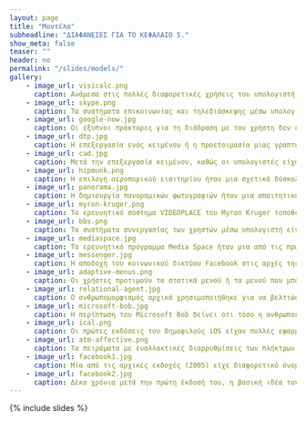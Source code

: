 ```yaml
---
layout: page
title: "Μοντέλα"
subheadline: "ΔΙΑΦΑΝΕΙΕΣ ΓΙΑ ΤΟ ΚΕΦΑΛΑΙΟ 5."
show_meta: false
teaser: ""
header: no
permalink: "/slides/models/"
gallery:
    - image_url: visicalc.png
      caption: Ανάμεσα στις πολλές διαφορετικές χρήσεις του υπολογιστή ως εργαλείο (π.χ., επεξεργασία κειμένου, σχεδίαση, κτλ.), ξεχωρίζει η περίπτωση του VisiCalc που είναι το πρώτο δημοφιλές εργαλείο επεξεργασίας υπολογιστικών φύλλων, το οποίο μεταφέρει από το χαρτί στην οθόνη του υπολογιστή μια πολύ βασική διεργασία που κάνουν οι εταιρείες και τα νοικοκυριά για τη διαχείριση των οικονομικών τους.
    - image_url: skype.png
      caption: Τα συστήματα επικοινωνίας και τηλεδιάσκεψης μέσω υπολογιστή (π.χ., Skype) συνιστούν μια διαφορετική θεώρηση του υπολογιστή σε σχέση με την κλασική θεώρηση του εργαλείου. Οι χρήστες επικοινωνούν μέσω κειμένου, ήχου, βίντεο και οι εφαρμογές αφορούν την εργασία, την καθημερινότητα, τη διασκέδαση και την εκπαίδευση.
    - image_url: google-now.jpg
      caption: Οι έξυπνοι πράκτορες για τη διάδραση με τον χρήστη δεν είχαν μεγάλη αποδοχή όταν ήταν μέρος της σουίτας εφαρμογών γραφείου (π.χ., Microsoft ClipIt), όμως με την εισαγωγή τους στα έξυπνα κινητά τηλέφωνα μπορούν να φανούν περισσότερο χρήσιμοι καθώς έχουν περισσότερες πληροφορίες για το πλαίσιο δραστηριότητας του χρήστη, όπως την τοποθεσία, το ημερολόγιο, κτλ.
    - image_url: dtp.jpg
      caption: Η επεξεργασία ενός κειμένου ή η προετοιμασία μιας γραπτής αναφοράς με εικόνες είναι από τις πιο δημοφιλείς και διαχρονικές εργασίες που διευκολύνονται από τη χρήση υπολογιστή και από το κατάλληλο λογισμικό.
    - image_url: cad.jpg
      caption: Μετά την επεξεργασία κειμένου, καθώς οι υπολογιστές είχαν γίνει ήδη αρκετά γρήγοροι για να επεξεργάζονται και να απεικονίζουν γραφικά, μεταφέρθηκαν στον υπολογιστή και οι διαδικασίες της σχεδίασης και της επεξεργασίας εικόνας. Τα νέα πλεονεκτήματα ήταν η ευκολία στις αλλαγές και η παραμετροποίηση πάνω σε έτοιμα μοτίβα.
    - image_url: hipmunk.png
      caption: Η επιλογή αεροπορικού εισιτηρίου ήταν μια σχετικά δύσκολη δουλειά όταν ο ταξιδιωτικός πράκτορας άκουγε τις ανάγκες του χρήστη και του έδινε επιλογές κοντά στις προτιμήσεις του. Σήμερα αποδεικνύεται ευκολότερο για τον τελικό χρήστη να έχει μια εύχρηστη διαδραστική επισκόπηση των επιλογών του.
    - image_url: panorama.jpg
      caption: Η δημιουργία πανοραμικών φωτογραφιών ήταν μια απαιτητική διαδικασία στην παραδοσιακή και στην ψηφιακή φωτογραφία, αφού έπρεπε να γίνουν ξεχωριστές αλλά συντονισμένες λήψεις σε διαφορετικές χρονικές στιγμές· μέχρι που τα έξυπνα κινητά έδωσαν τη δυνατότητα της επιτόπου εκτέλεσης μιας διαδραστικής εφαρμογής που διευκολύνει τον χρήστη στη δημιουργία πανοραμικής φωτογραφίας απευθείας στη συσκευή του, χάρη στον αισθητήρα κίνησης και στις δυνατότητες απεικόνισης και υπολογισμού του κινητού.
    - image_url: myron-kruger.png
      caption: Το ερευνητικό σύστημα VIDEOPLACE του Myron Kruger τοποθετεί τη σιλουέτα του χρήστη μέσα σε ένα συμμετοχικό διαδραστικό περιβάλλον, όπου δεν υπάρχει διάκριση ανάμεσα σε χρήστες και γραφικά, με τη χρήση κάμερας σε πραγματικό χρόνο και χωρίς να μεσολαβεί κάποια συσκευή έμμεσης διάδρασης.
    - image_url: bbs.png
      caption: Τα συστήματα συνεργασίας των χρηστών μέσω υπολογιστή είναι τόσο παλιά όσο και οι πρώτοι οικιακοί ΗΥ με δυνατότητα δικτύωσης μέσω τηλεφώνου όπου η συνεργασία γινόταν με τα BBS.
    - image_url: mediaspace.jpg
      caption: Το ερευνητικό πρόγραμμα Media Space ήταν μια από τις πρώτες προσπάθειες ανθρώπινης συνεργασίας από απόσταση μέσω υπολογιστή.
    - image_url: messenger.jpg
      caption: Η αποδοχή του κοινωνικού δικτύου Facebook στις αρχές της δεκαετίας του 2010, από εκατοντάδες εκατομμύρια ανθρώπους σε όλον τον τεχνολογικά ανεπτυγμένο κόσμο, καθώς και η δημιουργία ξεχωριστής εφαρμογής Facebook Messenger για την ανταλλαγή μηνυμάτων, αποτελούν το πιο εμφανές παράδειγμα ότι η αντίληψη του υπολογιστή ως μέσο επικοινωνίας είναι εξίσου, αν όχι περισσότερο, σημαντική από την αρχική αντίληψη του υπολογιστή ως ένα απλό εργαλείο για την εργασία.
    - image_url: adaptive-menus.png
      caption: Οι χρήστες προτιμούν τα στατικά μενού ή τα μενού που μπορούν να αλλάξουν μόνοι τους, ενώ δεν προτιμούν ούτε έχουν καλή επίδοση με ένα μενού που αλλάζει αυτόματα ανάλογα με τη συχνότητα χρήσης.
    - image_url: relational-agent.jpg
      caption: Ο ανθρωπομορφισμός αρχικά χρησιμοποιήθηκε για να βελτιώσει τη φιλικότητα της διάδρασης με τον υπολογιστή. Στην πορεία δοκιμάστηκε και ως ένας τρόπος να αυξηθεί η πειστικότητα των συμβουλών του υπολογιστή προς έναν χρήστη που θέλει να βελτιώσει τον τρόπο ζωής του.
    - image_url: microsoft-bob.jpg
      caption: Η περίπτωση του Microsoft Bob δείνει ότι τόσο η ανθρωποκεντρική σχεδίαση όσο και οι κανόνες σχεδίασης όπως η φιλικότητα δεν έχουν πάντα καλό αποτέλεσμα.
    - image_url: ical.png
      caption: Οι πρώτες εκδόσεις του δημοφιλούς iOS είχαν πολλές εφαρμογές που έμοιαζαν οπτικά με τα αντίστοιχα αντικείμενα του πραγματικού κόσμου, αλλά στην πορεία άλλαξαν προς περισσότερο αφαιρετικές αναπαραστάσεις οι οποίες συνήθως είναι και περισσότερο λειτουργικές υπό την προϋπόθεση ότι ο χρήστης δεν είναι αρχάριος.
    - image_url: atm-affective.png
      caption: Τα πειράματα με εναλλακτικές διαρρυθμίσεις των πλήκτρων σε ένα απλό τραπεζικό ATM έδειξαν ότι ακόμη και αν δεν υπάρχει ουσιαστική διαφορά στην πραγματική απόδοση της διάδρασης, οι χρήστες αντιλαμβάνονται κάποια διαφορά, η οποία μπορεί να ερμηνευθεί από τη σκοπιά της αισθητικής.
    - image_url: facebook1.jpg
      caption: Μία από τις αρχικές εκδοχές (2005) είχε διαφορετικό όνομα (thefacebook) και δεν διέφερε πολύ από ένα απλό σύστημα βάσης δεδομένων με προφίλ χρηστών.
    - image_url: facebook2.jpg
      caption: Δέκα χρόνια μετά την πρώτη έκδοσή του, η βασική ιδέα του Facebook παραμένει η ίδια, ενώ οι αλλαγές ακολουθούν το πνεύμα της εποχής (π.χ., ομοιόμορφη πρόσβαση σε οθόνες διαφορετικού μεγέθους responsive web design) και νέες λειτουργίες προστίθενται (π.χ., παιχνίδια, εφαρμογές, ειδήσεις, σελίδες για εταιρείες, κτλ.) για να κρατήσουν τους χρήστες όσο περισσότερη ώρα γίνεται στην υπηρεσία.
---
```



{% include slides %}
